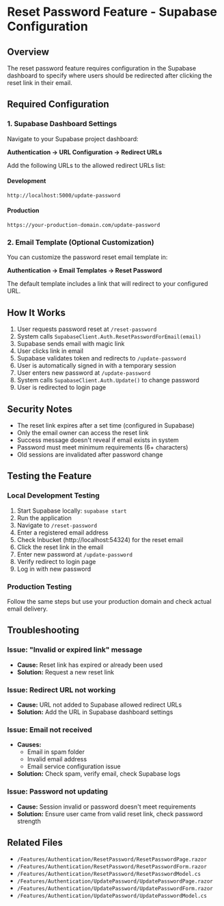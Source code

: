 # Reset Password Feature - Supabase Configuration

## Overview
The reset password feature requires configuration in the Supabase dashboard to specify where users should be redirected after clicking the reset link in their email.

## Required Configuration

### 1. Supabase Dashboard Settings

Navigate to your Supabase project dashboard:

**Authentication → URL Configuration → Redirect URLs**

Add the following URLs to the allowed redirect URLs list:

#### Development
```
http://localhost:5000/update-password
```

#### Production
```
https://your-production-domain.com/update-password
```

### 2. Email Template (Optional Customization)

You can customize the password reset email template in:

**Authentication → Email Templates → Reset Password**

The default template includes a link that will redirect to your configured URL.

## How It Works

1. User requests password reset at `/reset-password`
2. System calls `SupabaseClient.Auth.ResetPasswordForEmail(email)`
3. Supabase sends email with magic link
4. User clicks link in email
5. Supabase validates token and redirects to `/update-password`
6. User is automatically signed in with a temporary session
7. User enters new password at `/update-password`
8. System calls `SupabaseClient.Auth.Update()` to change password
9. User is redirected to login page

## Security Notes

- The reset link expires after a set time (configured in Supabase)
- Only the email owner can access the reset link
- Success message doesn't reveal if email exists in system
- Password must meet minimum requirements (6+ characters)
- Old sessions are invalidated after password change

## Testing the Feature

### Local Development Testing

1. Start Supabase locally: `supabase start`
2. Run the application
3. Navigate to `/reset-password`
4. Enter a registered email address
5. Check Inbucket (http://localhost:54324) for the reset email
6. Click the reset link in the email
7. Enter new password at `/update-password`
8. Verify redirect to login page
9. Log in with new password

### Production Testing

Follow the same steps but use your production domain and check actual email delivery.

## Troubleshooting

### Issue: "Invalid or expired link" message
- **Cause:** Reset link has expired or already been used
- **Solution:** Request a new reset link

### Issue: Redirect URL not working
- **Cause:** URL not added to Supabase allowed redirect URLs
- **Solution:** Add the URL in Supabase dashboard settings

### Issue: Email not received
- **Causes:** 
  - Email in spam folder
  - Invalid email address
  - Email service configuration issue
- **Solution:** Check spam, verify email, check Supabase logs

### Issue: Password not updating
- **Cause:** Session invalid or password doesn't meet requirements
- **Solution:** Ensure user came from valid reset link, check password strength

## Related Files

- `/Features/Authentication/ResetPassword/ResetPasswordPage.razor`
- `/Features/Authentication/ResetPassword/ResetPasswordForm.razor`
- `/Features/Authentication/ResetPassword/ResetPasswordModel.cs`
- `/Features/Authentication/UpdatePassword/UpdatePasswordPage.razor`
- `/Features/Authentication/UpdatePassword/UpdatePasswordForm.razor`
- `/Features/Authentication/UpdatePassword/UpdatePasswordModel.cs`
